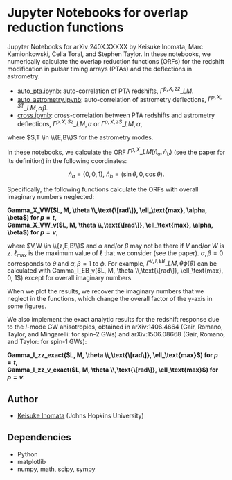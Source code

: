 # Jupyter Notebooks for overlap reduction functions

Jupyter Notebooks for arXiv:240X.XXXXX by Keisuke Inomata, Marc Kamionkowski, Celia Toral, and Stephen Taylor.
In these notebooks, we numerically calculate the overlap reduction functions (ORFs) for the redshift modification in pulsar timing arrays (PTAs) and the deflections in astrometry.

- [auto_pta.ipynb](auto_pta.ipynb): auto-correlation of PTA redshifts, $\Gamma^{p,X,zz}\_{LM}$. 
- [auto_astrometry.ipynb](auto_astrometry.ipynb): auto-correlation of astrometry deflections, $\Gamma^{p,X,ST}\_{LM,\alpha\beta}$. 
- [cross.ipynb](cross.ipynb): cross-correlation between PTA redshifts and astrometry deflections, $\Gamma^{p,X,Sz}\_{LM,\alpha}$ or $\Gamma^{p,X,zS}\_{LM,\alpha}$,  

where $S,T \in \\{E,B\\}$ for the astrometry modes.

In these notebooks, we calculate the ORF $\Gamma^{p,X}\_{LM}(\hat n_a, \hat n_b)$ (see the paper for its definition) in the following coordinates:  

$$
  \hat n_a = (0,0,1),\  \hat n_b = (\sin \theta, 0, \cos \theta).
$$  

Specifically, the following functions calculate the ORFs with overall imaginary numbers neglected:  
  
**Gamma_X_VW($L, M, \theta \\,\text{\[rad\]}, \ell_\text{max}, \alpha, \beta$) for $p = t$,**  
**Gamma_X_VW_v($L, M, \theta \\,\text{\[rad\]}, \ell_\text{max}, \alpha, \beta$) for $p = v$**,  
  
where $V,W \in \\{z,E,B\\}$ and $\alpha$ and/or $\beta$ may not be there if $V$ and/or $W$ is $z$.
$\ell_\text{max}$ is the maximum value of $\ell$ that we consider (see the paper). $\alpha,\beta = 0$ corresponds to $\theta$ and $\alpha,\beta = 1$ to $\phi$. For example, $\Gamma^{v,I,EB}\_{LM,\theta \phi}(\theta)$ can be calculated with Gamma_I_EB_v($L, M, \theta \\,\text{\[rad\]}, \ell_\text{max}, 0, 1$) except for overall imaginary numbers.


When we plot the results, we recover the imaginary numbers that we neglect in the functions, which change the overall factor of the y-axis in some figures.


We also implement the exact analytic results for the redshift response due to the $I$-mode GW anisotropies, obtained in arXiv:1406.4664 (Gair, Romano, Taylor, and Mingarelli: for spin-2 GWs) and arXiv:1506.08668 (Gair, Romano, and Taylor: for spin-1 GWs):

**Gamma_I_zz_exact($L, M, \theta \\,\text{\[rad\]}, \ell_\text{max}$) for $p = t$,**  
**Gamma_I_zz_v_exact($L, M, \theta \\,\text{\[rad\]}, \ell_\text{max}$) for $p = v$**.



## Author
- [Keisuke Inomata](mailto:kinomat1@jhu.edu) (Johns Hopkins University)

## Dependencies
- Python
- matplotlib
- numpy, math, scipy, sympy

